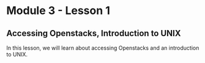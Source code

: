 # Module 3 - Lesson 1

## Accessing Openstacks, Introduction to UNIX

In this lesson, we will learn about accessing Openstacks and an introduction to UNIX.
